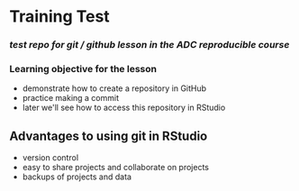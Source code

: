 # Training Test
### *test repo for git / github lesson in the ADC reproducible course*

### **Learning objective for the lesson**

- demonstrate how to create a repository in GitHub
- practice making a commit
- later we'll see how to access this repository in RStudio

## Advantages to using git in RStudio

- version control
- easy to share projects and collaborate on projects
- backups of projects and data